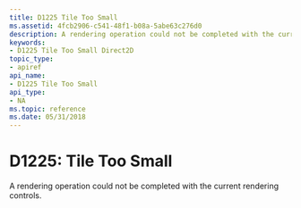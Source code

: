 ```yaml
---
title: D1225 Tile Too Small
ms.assetid: 4fcb2906-c541-48f1-b08a-5abe63c276d0
description: A rendering operation could not be completed with the current rendering controls.
keywords:
- D1225 Tile Too Small Direct2D
topic_type:
- apiref
api_name:
- D1225 Tile Too Small
api_type:
- NA
ms.topic: reference
ms.date: 05/31/2018
---
```


# D1225: Tile Too Small

A rendering operation could not be completed with the current rendering controls.





 

 

 

